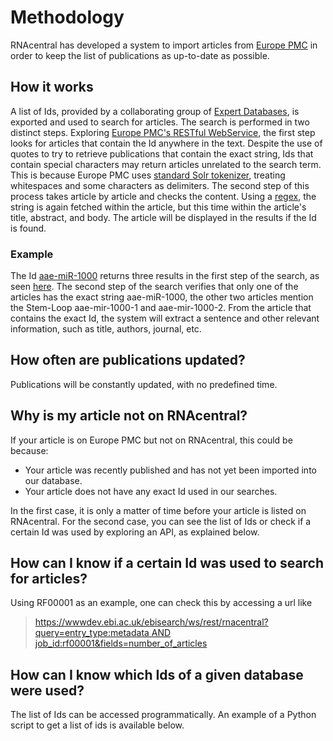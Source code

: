 
# Methodology

RNAcentral has developed a system to import articles from [Europe PMC](https://europepmc.org) in order to keep the 
list of publications as up-to-date as possible. 

## How it works

A list of Ids, provided by a collaborating group of [Expert Databases](/expert-databases), is exported and used to 
search for articles. The search is performed in two distinct steps. 
Exploring [Europe PMC's RESTful WebService](https://europepmc.org/RestfulWebService), the first step looks for articles 
that contain the Id anywhere in the text. Despite the use of quotes to try to retrieve publications that contain the 
exact string, Ids that contain special characters may return articles unrelated to the search term. This is because 
Europe PMC uses [standard Solr tokenizer](https://solr.apache.org/guide/6_6/tokenizers.html#Tokenizers-StandardTokenizer), 
treating whitespaces and some characters as delimiters. The second step of this process takes article by article and 
checks the content. Using a [regex](https://en.wikipedia.org/wiki/Regular_expression), the string is again fetched 
within the article, but this time within the article's title, abstract, and body. The article will be displayed in the 
results if the Id is found.

### Example

The Id [aae-miR-1000](https://www.mirbase.org/cgi-bin/mature.pl?acc=MIMAT0014297) returns three results in the first 
step of the search, as seen [here](https://europepmc.org/search?query=%22aae-miR-1000%22%20AND%20%22rna%22%20AND%20IN_EPMC%3AY%20AND%20OPEN_ACCESS%3AY%20AND%20NOT%20SRC%3APPR).
The second step of the search verifies that only one of the articles has the exact string aae-miR-1000, the other two 
articles mention the Stem-Loop aae-mir-1000-1 and aae-mir-1000-2. From the article that contains the exact Id, the 
system will extract a sentence and other relevant information, such as title, authors, journal, etc.

## How often are publications updated?

Publications will be constantly updated, with no predefined time.

## Why is my article not on RNAcentral?

If your article is on Europe PMC but not on RNAcentral, this could be because:

* Your article was recently published and has not yet been imported into our database. 
* Your article does not have any exact Id used in our searches.

In the first case, it is only a matter of time before your article is listed on RNAcentral. For the second case, 
you can see the list of Ids or check if a certain Id was used by exploring an API, as explained below.

## How can I know if a certain Id was used to search for articles?

Using RF00001 as an example, one can check this by accessing a url like 
> [https://wwwdev.ebi.ac.uk/ebisearch/ws/rest/rnacentral?query=entry_type:metadata AND job_id:rf00001&fields=number_of_articles](https://wwwdev.ebi.ac.uk/ebisearch/ws/rest/rnacentral?query=entry_type:metadata%20AND%20job_id:rf00001&fields=number_of_articles)

## How can I know which Ids of a given database were used?

The list of Ids can be accessed programmatically. An example of a Python script to get a list of ids is available 
below.
